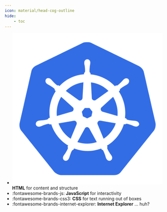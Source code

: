 ```yaml
---
icon: material/head-cog-outline
hide:
    - toc
---
```


<div class="grid cards" markdown>

- ![Alt Text](images/kubernetes.png) __HTML__ for content and structure
- :fontawesome-brands-js: __JavaScript__ for interactivity
- :fontawesome-brands-css3: __CSS__ for text running out of boxes
- :fontawesome-brands-internet-explorer: __Internet Explorer__ ... huh?

</div>